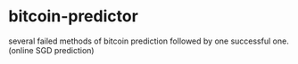 # bitcoin-predictor
several failed methods of bitcoin prediction followed by one successful one. (online SGD prediction)
